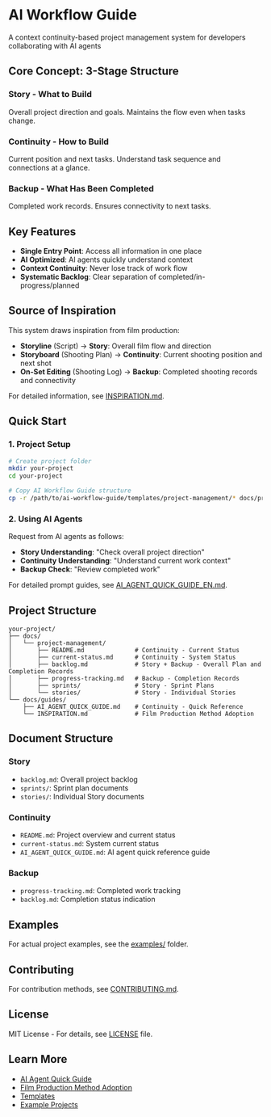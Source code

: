 # AI Workflow Guide

A context continuity-based project management system for developers collaborating with AI agents

## Core Concept: 3-Stage Structure

### Story - What to Build

Overall project direction and goals. Maintains the flow even when tasks change.

### Continuity - How to Build

Current position and next tasks. Understand task sequence and connections at a glance.

### Backup - What Has Been Completed

Completed work records. Ensures connectivity to next tasks.

## Key Features

- **Single Entry Point**: Access all information in one place
- **AI Optimized**: AI agents quickly understand context
- **Context Continuity**: Never lose track of work flow
- **Systematic Backlog**: Clear separation of completed/in-progress/planned

## Source of Inspiration

This system draws inspiration from film production:

- **Storyline** (Script) → **Story**: Overall film flow and direction
- **Storyboard** (Shooting Plan) → **Continuity**: Current shooting position and next shot
- **On-Set Editing** (Shooting Log) → **Backup**: Completed shooting records and connectivity

For detailed information, see [INSPIRATION.md](docs/guides/INSPIRATION_EN.md).

## Quick Start

### 1. Project Setup

```bash
# Create project folder
mkdir your-project
cd your-project

# Copy AI Workflow Guide structure
cp -r /path/to/ai-workflow-guide/templates/project-management/* docs/project-management/
```

### 2. Using AI Agents

Request from AI agents as follows:

- **Story Understanding**: "Check overall project direction"
- **Continuity Understanding**: "Understand current work context"
- **Backup Check**: "Review completed work"

For detailed prompt guides, see [AI_AGENT_QUICK_GUIDE_EN.md](docs/guides/AI_AGENT_QUICK_GUIDE_EN.md).

## Project Structure

```
your-project/
├── docs/
│   └── project-management/
│       ├── README.md              # Continuity - Current Status
│       ├── current-status.md      # Continuity - System Status
│       ├── backlog.md             # Story + Backup - Overall Plan and Completion Records
│       ├── progress-tracking.md   # Backup - Completion Records
│       ├── sprints/               # Story - Sprint Plans
│       └── stories/               # Story - Individual Stories
└── docs/guides/
    ├── AI_AGENT_QUICK_GUIDE.md    # Continuity - Quick Reference
    └── INSPIRATION.md             # Film Production Method Adoption
```

## Document Structure

### Story

- `backlog.md`: Overall project backlog
- `sprints/`: Sprint plan documents
- `stories/`: Individual Story documents

### Continuity

- `README.md`: Project overview and current status
- `current-status.md`: System current status
- `AI_AGENT_QUICK_GUIDE.md`: AI agent quick reference guide

### Backup

- `progress-tracking.md`: Completed work tracking
- `backlog.md`: Completion status indication

## Examples

For actual project examples, see the [examples/](examples/) folder.

## Contributing

For contribution methods, see [CONTRIBUTING.md](CONTRIBUTING.md).

## License

MIT License - For details, see [LICENSE](LICENSE) file.

## Learn More

- [AI Agent Quick Guide](docs/guides/AI_AGENT_QUICK_GUIDE.md)
- [Film Production Method Adoption](docs/guides/INSPIRATION.md)
- [Templates](templates/)
- [Example Projects](examples/)
